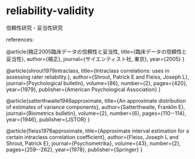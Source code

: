 # reliability-validity
信頼性研究・妥当性研究

references:

@article{楠正2005臨床データの信頼性と妥当性,
  title={臨床データの信頼性と妥当性},
  author={楠正},
  journal={サイエンティスト社, 東京},
  year={2005}
}

@article{shrout1979intraclass,
  title={Intraclass correlations: uses in assessing rater reliability.},
  author={Shrout, Patrick E and Fleiss, Joseph L},
  journal={Psychological bulletin},
  volume={86},
  number={2},
  pages={420},
  year={1979},
  publisher={American Psychological Association}
}

@article{satterthwaite1946approximate,
  title={An approximate distribution of estimates of variance components},
  author={Satterthwaite, Franklin E},
  journal={Biometrics bulletin},
  volume={2},
  number={6},
  pages={110--114},
  year={1946},
  publisher={JSTOR}
}


@article{fleiss1978approximate,
  title={Approximate interval estimation for a certain intraclass correlation coefficient},
  author={Fleiss, Joseph L and Shrout, Patrick E},
  journal={Psychometrika},
  volume={43},
  number={2},
  pages={259--262},
  year={1978},
  publisher={Springer}
}
